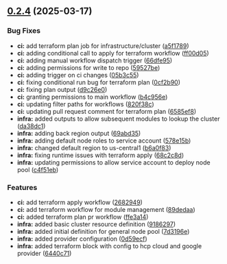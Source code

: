 ## [0.2.4](https://github.com/jolfr/data-project-example/compare/v0.2.3...v0.2.4) (2025-03-17)


### Bug Fixes

* **ci:** add terraform plan job for infrastructure/cluster ([a5f1789](https://github.com/jolfr/data-project-example/commit/a5f178952d1ab2f246f67686af8907f8e607ebda))
* **ci:** adding conditional call to apply for terraform workflow ([ff00d05](https://github.com/jolfr/data-project-example/commit/ff00d05c665e27686c34fb53ae79c22ebba57f8b))
* **ci:** adding manual workflow dispatch trigger ([66dfe95](https://github.com/jolfr/data-project-example/commit/66dfe9542ba6de34f3fbc42852cb094b1d333145))
* **ci:** adding permissions for write to repo ([59527be](https://github.com/jolfr/data-project-example/commit/59527becdcfc681dce0d35122bc5c97ed627d701))
* **ci:** adding trigger on ci changes ([05b3c55](https://github.com/jolfr/data-project-example/commit/05b3c55a787ff382afc961904a558a6f103677e3))
* **ci:** fixing conditional run bug for terraform plan ([0cf2b90](https://github.com/jolfr/data-project-example/commit/0cf2b90a72f7fef0e6bd2f2060fc7adf415cdc07))
* **ci:** fixing plan output ([d9c26e0](https://github.com/jolfr/data-project-example/commit/d9c26e090496c45d7b8bf5d4b737ea3b41a678ee))
* **ci:** granting permissions to main workflow ([b4c956e](https://github.com/jolfr/data-project-example/commit/b4c956ed76005e83579f3b371e41034baf1e6fde))
* **ci:** updating filter paths for workflows ([820f38c](https://github.com/jolfr/data-project-example/commit/820f38cf40e12532a939fe203b9807a1946877e2))
* **ci:** updating pull request comment for terraform plan ([6585ef8](https://github.com/jolfr/data-project-example/commit/6585ef873f155c8429a304ca3dd966eb9c96bd42))
* **infra:** added outputs to allow subsequent modules to lookup the cluster ([da38dc1](https://github.com/jolfr/data-project-example/commit/da38dc1179cb8ebbba2cf2fe77c3931fad19abbe))
* **infra:** adding back region output ([69abd35](https://github.com/jolfr/data-project-example/commit/69abd358a0948917634c35b2523c5a8d33b73f9f))
* **infra:** adding default node roles to service account ([578e15b](https://github.com/jolfr/data-project-example/commit/578e15b85ebaf3233307c7f11ec77c58ba8e9e2d))
* **infra:** changed default region to us-central1 ([b6a0f83](https://github.com/jolfr/data-project-example/commit/b6a0f8338ddad55aac8a4df5f8c9d3b0e2724395))
* **infra:** fixing runtime issues with terraform apply ([68c2c8d](https://github.com/jolfr/data-project-example/commit/68c2c8da6919bfc335ff56a4f42229558bc301cc))
* **infra:** updating permissions to allow service account to deploy node pool ([c4f51eb](https://github.com/jolfr/data-project-example/commit/c4f51ebaf9f4165ce7746bad72c6639926aadcea))


### Features

* **ci:** add terraform apply workflow ([2682949](https://github.com/jolfr/data-project-example/commit/2682949259df7ce77da93c1dae0869bd74bf45fb))
* **ci:** add terraform workflow for module management ([89dedaa](https://github.com/jolfr/data-project-example/commit/89dedaaefb1c9dd4f892e87d0b4b5c7a429da33e))
* **ci:** added terraform plan pr workflow ([ffe3a14](https://github.com/jolfr/data-project-example/commit/ffe3a14baaa8ceef686fae7956d96b2b08f8b167))
* **infra:** added basic cluster resource definition ([9186297](https://github.com/jolfr/data-project-example/commit/9186297241d47b6930b617449bcb87f65ab3638d))
* **infra:** added initial definition for general node pool ([7d3196e](https://github.com/jolfr/data-project-example/commit/7d3196e6109283fb09e0ae1b5254d4843bdbd386))
* **infra:** added provider configuration ([0d59ecf](https://github.com/jolfr/data-project-example/commit/0d59ecf48a2f3ce75510d1aa86621a4a5d51ed69))
* **infra:** added terraform block with config to hcp cloud and google provider ([6440c71](https://github.com/jolfr/data-project-example/commit/6440c71981e81f58342ac854582be2bd9e578efd))



